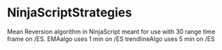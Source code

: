 # NinjaScriptStrategies
Mean Reversion algorithm in NinjaScript meant for use with 30 range time frame on /ES.
EMAalgo uses 1 min on /ES
trendlineAlgo uses 5 min on /ES
